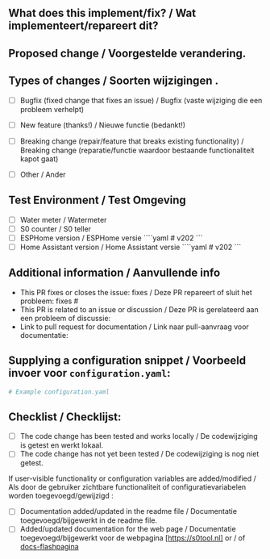 <!--
  You are amazing! Thanks for contributing to our project!
  Please, DO NOT DELETE ANY TEXT from this template! (unless instructed).

  nl
  Je bent geweldig! Bedankt voor je bijdrage aan ons project!
   VERWIJDER GEEN TEKST van dit sjabloon! (tenzij geïnstrueerd).
-->
## What does this implement/fix? / Wat implementeert/repareert dit? 

<!--
  If your PR contains a breaking change for existing users, it is important
  to tell them what breaks, how to make it work again and why we did this.
  This piece of text is published with the release notes, so it helps if you
  write it towards our users, not us.
  Note: Remove this section if this PR is NOT a breaking change.

  NL
  Als uw PR een belangrijke wijziging bevat voor bestaande gebruikers, is dit belangrijk
   om ze te vertellen wat er kapot gaat, hoe ze het weer kunnen laten werken en waarom we dit hebben gedaan.
   Dit stuk tekst wordt gepubliceerd met de release-opmerkingen, dus het helpt als u
   schrijf het naar onze gebruikers, niet naar ons.
   Opmerking: verwijder deze sectie als deze PR GEEN belangrijke wijziging is.
-->

## Proposed change / Voorgestelde verandering.

<!--
  Describe the big picture of your changes here to communicate to the
  maintainers why we should accept this pull request. If it fixes a bug
  or resolves a feature request, be sure to link to that issue or discussion
  in the additional information section.

  nl
   Beschrijf hier het grote geheel van uw wijzigingen om aan de
   beheerders waarom we dit pull-verzoek moeten accepteren. Als het een bug oplost
   of een functieverzoek oplost, zorg er dan voor dat u naar dat probleem of die discussie linkt
   in de rubriek aanvullende informatie.
-->


## Types of changes / Soorten wijzigingen .
<!--
  What type of change does your PR introduce to the S0tool?
  NOTE: Please, check only 1! box!
  If your PR requires multiple boxes to be checked, you'll most likely need to
  split it into multiple PRs. This makes things easier and faster to code review.

  nl
  Wat voor soort verandering introduceert uw PR in de code van de S0tool?
   LET OP: Gelieve slechts 1 aan te vinken! doos!
   Als uw PR vereist dat meerdere vakjes worden aangevinkt, zult u dat waarschijnlijk moeten doen
   splits het op in meerdere PR's. Dit maakt het eenvoudiger en sneller om code te beoordelen.
-->

- [ ] Bugfix (fixed change that fixes an issue) / Bugfix (vaste wijziging die een probleem verhelpt)
- [ ] New feature (thanks!) / Nieuwe functie (bedankt!)
- [ ] Breaking change (repair/feature that breaks existing functionality) / Breaking change (reparatie/functie waardoor bestaande functionaliteit kapot gaat)
- [ ] Other / Ander


## Test Environment / Test Omgeving

- [ ] Water meter / Watermeter
- [ ] S0 counter / S0 teller
- [ ] ESPHome version / ESPHome versie ````yaml # v202 ```
- [ ] Home Assistant version / Home Assistant versie ````yaml # v202 ```

## Additional information / Aanvullende info

<!--
  Details are important, and help maintainers processing your PR.
  Please be sure to fill out additional details, if applicable.

  nl
  Details zijn belangrijk en helpen beheerders bij het verwerken van uw PR.
   Zorg ervoor dat u aanvullende gegevens invult, indien van toepassing.
-->

- This PR fixes or closes the issue: fixes / Deze PR repareert of sluit het probleem: fixes #
- This PR is related to an issue or discussion / Deze PR is gerelateerd aan een probleem of discussie:
- Link to pull request for documentation / Link naar pull-aanvraag voor documentatie:

## Supplying a configuration snippet / Voorbeeld invoer voor  `configuration.yaml`:
<!--
  Supplying a configuration snippet, makes it easier for a maintainer to test
  your PR. Furthermore, for new integrations, it gives an impression of how
  the configuration would look like.
  Note: Remove this section if this PR does not have an example entry.

  nl
  Door een configuratiefragment aan te leveren, wordt het voor een onderhouder gemakkelijker om te testen
   jouw PR. Bovendien geeft het voor nieuwe integraties een indruk van hoe
   de configuratie eruit zou zien.
   Opmerking: verwijder deze sectie als deze PR geen voorbeeldinvoer heeft.
-->

```yaml
# Example configuration.yaml

```

## Checklist / Checklijst:
<!--
  Put an `x` in the boxes that apply. You can also fill these out after
  creating the PR. If you're unsure about any of them, don't hesitate to ask.
  We're here to help! This is simply a reminder of what we are going to look
  for before merging your code.

  nl
  Zet een 'x' in de vakjes die van toepassing zijn. Deze kunt u ook achteraf invullen
   het maken van de PR. Als u twijfelt over een van hen, aarzel dan niet om het te vragen.
   We zijn hier om te helpen! Dit is slechts een herinnering aan wat we gaan bekijken
   voor voordat u uw code samenvoegt.
-->

  - [ ] The code change has been tested and works locally / De codewijziging is getest en werkt lokaal.
  - [ ] The code change has not yet been tested / De codewijziging is nog niet getest.
  
If user-visible functionality or configuration variables are added/modified / Als door de gebruiker zichtbare functionaliteit of configuratievariabelen worden toegevoegd/gewijzigd :
  - [ ] Documentation added/updated in the readme file / Documentatie toegevoegd/bijgewerkt in de readme file.
  - [ ] Added/updated documentation for the web page / Documentatie toegevoegd/bijgewerkt voor de webpagina [https://s0tool.nl] or / of  [docs-flashpagina]

<!--
  Thank you for contributing <3

  nl
  Bedankt voor je bijdrage <3
-->

[docs-flashpagina]: https://s0tool.nl/


